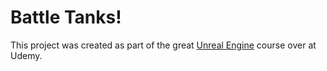# Battle Tanks!

This project was created as part of the great [Unreal Engine](https://www.udemy.com/unrealcourse/) course over at Udemy.
